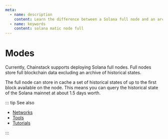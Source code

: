 ```yaml
---
meta:
  - name: description
    content: Learn the difference between a Solana full node and an archive node. Run sample commands to see the difference.
  - name: keywords
    content: solana matic node full
---
```


# Modes

Currently, Chainstack supports deploying Solana full nodes. Full nodes store full blockchain data excluding an archive of historical states.

The full node can store in cache a set of historical states of up to the first block available on the node. This means you can query the historical state of the Solana mainnet at about 1.5 days worth.

::: tip See also

* [Networks](/operations/solana/networks)
* [Tools](/operations/solana/tools)
* [Tutorials](/tutorials/solana/)

:::
